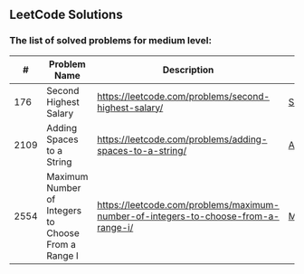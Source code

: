 ## LeetCode Solutions

### The list of solved problems for medium level:

| #    | Problem Name                                        | Description                                                                        | Solution File                                                                                                             | Tests File                                                                                                                        |
|------|-----------------------------------------------------|------------------------------------------------------------------------------------|---------------------------------------------------------------------------------------------------------------------------|-----------------------------------------------------------------------------------------------------------------------------------|
| 176  | Second Highest Salary                               | https://leetcode.com/problems/second-highest-salary/                               | [Second Highest Salary.sql](sql/176.%20Second%20Highest%20Salary/Second%20Highest%20Salary.sql)                           | [test-data.json](sql/176.%20Second%20Highest%20Salary/test/test-data.json)                                                        |
| 2109 | Adding Spaces to a String                           | https://leetcode.com/problems/adding-spaces-to-a-string/                           | [AddingSpacesToString.java](src/main/java/com/sinuke/AddingSpacesToString.java)                                           | [AddingSpacesToStringTest.java](src/test/java/com/sinuke/AddingSpacesToStringTest.java)                                           |
| 2554 | Maximum Number of Integers to Choose From a Range I | https://leetcode.com/problems/maximum-number-of-integers-to-choose-from-a-range-i/ | [MaximumNumberOfIntegersToChooseFromRangeI.java](src/main/java/com/sinuke/MaximumNumberOfIntegersToChooseFromRangeI.java) | [MaximumNumberOfIntegersToChooseFromRangeITest.java](src/test/java/com/sinuke/MaximumNumberOfIntegersToChooseFromRangeITest.java) |